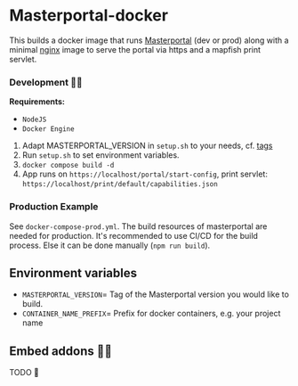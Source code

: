 # Masterportal-docker

This builds a docker image that runs [Masterportal](https://bitbucket.org/geowerkstatt-hamburg/masterportal) (dev or prod) along with a minimal [nginx](https://hub.docker.com/_/nginx/) image to serve the portal via https and a mapfish print servlet.

### Development 👩‍💻

**Requirements:**
- `NodeJS`
- `Docker Engine`

1. Adapt MASTERPORTAL_VERSION in `setup.sh` to your needs, cf. [tags](https://bitbucket.org/geowerkstatt-hamburg/masterportal/src/dev/)
2. Run `setup.sh` to set environment variables.
3. `docker compose build -d`
4. App runs on `https://localhost/portal/start-config`, print servlet: `https://localhost/print/default/capabilities.json`

### Production Example

See `docker-compose-prod.yml`. The build resources of masterportal are needed for production. It's recommended to use CI/CD for the build process. Else it can be done manually (`npm run build`).

## Environment variables
- `MASTERPORTAL_VERSION`= Tag of the Masterportal version you would like to build.
- `CONTAINER_NAME_PREFIX`= Prefix for docker containers, e.g. your project name

## Embed addons 🤸🏼

TODO 🚧
<!-- integrate addons folder to repo -->
